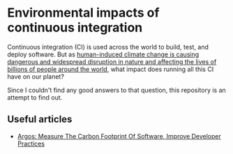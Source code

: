 # Environmental impacts of continuous integration

Continuous integration (CI) is used across the world to build, test, and deploy software. But as [human-induced climate change is causing dangerous and widespread disruption in nature and affecting the lives of billions of people around the world](https://www.ipcc.ch/report/ar6/wg2/resources/press/press-release/), what impact does running all this CI have on our planet?

Since I couldn't find any good answers to that question, this repository is an attempt to find out.

## Useful articles

- [Argos: Measure The Carbon Footprint Of Software, Improve Developer Practices](https://marmelab.com/blog/2020/11/26/argos-sustainable-development.html)
